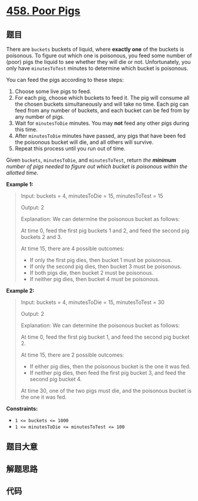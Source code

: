 # [458. Poor Pigs](https://leetcode.com/problems/poor-pigs/)

## 题目

There are `buckets` buckets of liquid, where **exactly one** of the buckets is
poisonous. To figure out which one is poisonous, you feed some number of
(poor) pigs the liquid to see whether they will die or not. Unfortunately, you
only have `minutesToTest` minutes to determine which bucket is poisonous.

You can feed the pigs according to these steps:

  1. Choose some live pigs to feed.
  2. For each pig, choose which buckets to feed it. The pig will consume all the chosen buckets simultaneously and will take no time. Each pig can feed from any number of buckets, and each bucket can be fed from by any number of pigs.
  3. Wait for `minutesToDie` minutes. You may **not** feed any other pigs during this time.
  4. After `minutesToDie` minutes have passed, any pigs that have been fed the poisonous bucket will die, and all others will survive.
  5. Repeat this process until you run out of time.

Given `buckets`, `minutesToDie`, and `minutesToTest`, return _the **minimum**
number of pigs needed to figure out which bucket is poisonous within the
allotted time_.



**Example 1:**

> Input: buckets = 4, minutesToDie = 15, minutesToTest = 15
> 
> Output: 2
> 
> Explanation: We can determine the poisonous bucket as follows:
> 
> At time 0, feed the first pig buckets 1 and 2, and feed the second pig buckets 2 and 3.
> 
> At time 15, there are 4 possible outcomes:
> - If only the first pig dies, then bucket 1 must be poisonous.
> - If only the second pig dies, then bucket 3 must be poisonous.
> - If both pigs die, then bucket 2 must be poisonous.
> - If neither pig dies, then bucket 4 must be poisonous.

**Example 2:**

> Input: buckets = 4, minutesToDie = 15, minutesToTest = 30
> 
> Output: 2
> 
> Explanation: We can determine the poisonous bucket as follows:
> 
> At time 0, feed the first pig bucket 1, and feed the second pig bucket 2.
> 
> At time 15, there are 2 possible outcomes:
> - If either pig dies, then the poisonous bucket is the one it was fed.
> - If neither pig dies, then feed the first pig bucket 3, and feed the second pig bucket 4.
> 
> At time 30, one of the two pigs must die, and the poisonous bucket is the one it was fed.

**Constraints:**

  * `1 <= buckets <= 1000`
  * `1 <= minutesToDie <= minutesToTest <= 100`


## 题目大意

## 解题思路

## 代码

```javascript

```


